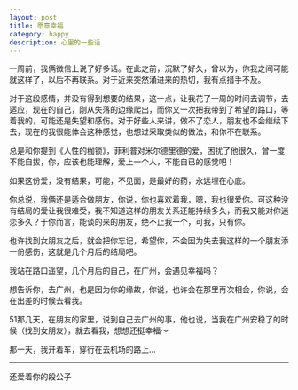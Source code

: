 ```yaml
---
layout: post
title: 愿意幸福
category: happy
description: 心里的一些话
---
```


一周前，我俩微信上说了好多话。在此之前，沉默了好久，曾以为，你我之间可能就这样了，以后不再联系。对于近来突然涌进来的热切，我有点措手不及。

对于这段感情，并没有得到想要的结果，这一点，让我花了一周的时间去调节，去适应，现在的自己，刚从失落的边缘爬出，而你又一次把我带到了希望的路口，等着我的，可能还是失望和感伤。对于好些人来讲，做不了恋人，朋友也不会继续下去，现在的我很能体会这种感觉，也想过采取类似的做法，和你不在联系。

总是和你提到《人性的枷锁》，菲利普对米尔德里德的爱，困扰了他很久，曾一度不能自拔，你，应该也能理解，爱上一个人，不能自已的感觉吧！

如果这份爱，没有结果，可能，不见面，是最好的药，永远埋在心底。

你总说，我俩还是适合做朋友，你说，你也喜欢着我，嗯，我也很爱你。可这种没有结局的爱让我很难受，我不知道这样的朋友关系还能持续多久，而我又能对你迷恋多久？于你而言，能谈的来的朋友，绝不止我一个，可我，只有你。

也许找到女朋友之后，就会把你忘记，希望你，不会因为失去我这样的一个朋友添一份感伤，这就是几个月后的结局吧。

我站在路口遥望，几个月后的自己，在广州，会遇见幸福吗？

想告诉你，去广州，也是因为你的缘故，你说，也许会在那里再次相会，你说，会在出差的时候去看我。

51那几天，在朋友的家里，说到自己去广州的事，他也说，当我在广州安稳了的时候（找到女朋友），就去看我，想想还挺幸福～

那一天，我开着车，穿行在去机场的路上...

---

还爱着你的段公子



